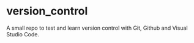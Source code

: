 # version_control
A small repo to test and learn version control with Git, Github and Visual Studio Code.
